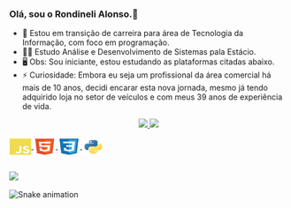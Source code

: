 ### Olá, sou o Rondineli Alonso.👋
- 🌱 Estou em transição de carreira para área de Tecnologia da Informação, com foco em programação.
- 👨‍💻 Estudo Análise e Desenvolvimento de Sistemas pala Estácio.
- 🖥️ Obs: Sou iniciante, estou estudando as plataformas citadas abaixo. 
- ⚡ Curiosidade: Embora eu seja um profissional da área comercial há mais de 10 anos, 
decidi encarar esta nova jornada, mesmo já tendo adquirido loja no setor de veículos e com meus 39 anos de experiência de vida.
<div align="center">
  <a href="https://github.com/rondi123">
  <img height="150em" src="https://github-readme-stats.vercel.app/api?username=rondi123&show_icons=true&theme=dracula&include_all_commits=true&count_private=true"/>
  <img height="150em" src="https://github-readme-stats.vercel.app/api/top-langs/?username=rondi123&layout=compact&langs_count=7&theme=dracula"/>
</div>
<div style="display: inline_block"><br>
  <img align="center" alt="Rafa-Js" height="30" width="40" src="https://raw.githubusercontent.com/devicons/devicon/master/icons/javascript/javascript-plain.svg">
  
  
  <img align="center" alt="Rafa-HTML" height="30" width="40" src="https://raw.githubusercontent.com/devicons/devicon/master/icons/html5/html5-original.svg">
  <img align="center" alt="Rafa-CSS" height="30" width="40" src="https://raw.githubusercontent.com/devicons/devicon/master/icons/css3/css3-original.svg">
  <img align="center" alt="Rafa-Python" height="30" width="40" src="https://raw.githubusercontent.com/devicons/devicon/master/icons/python/python-original.svg">
   
  ##
 
<div> 
 
 
  <a href="https://www.linkedin.com/in/rondineli-alonso/" target="_blank"><img src="https://img.shields.io/badge/-LinkedIn-%230077B5?style=for-the-badge&logo=linkedin&logoColor=white" target="_blank"></a> 
 
  ![Snake animation](https://github.com/rondi123/rondi123/blob/output/github-contribution-grid-snake.svg)
 
</div>
